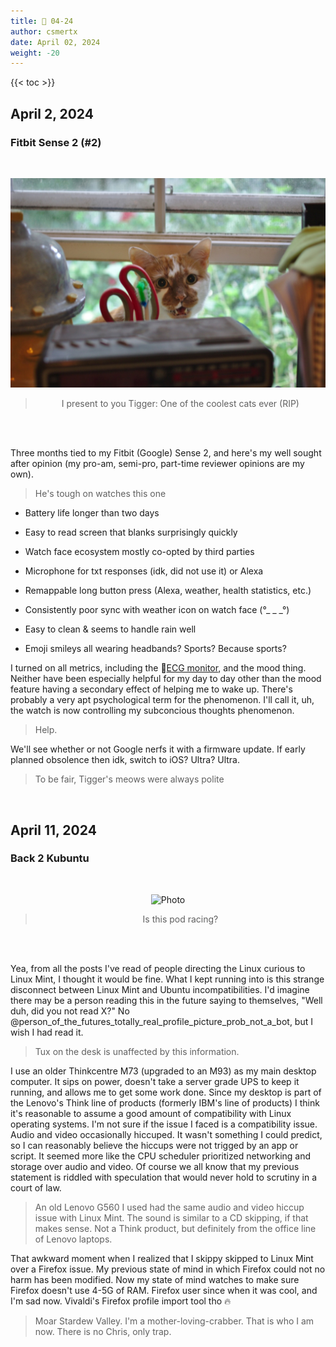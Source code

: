 ```yaml
---
title: 📁 04-24
author: csmertx
date: April 02, 2024
weight: -20
---
```


<!--more-->

{{< toc >}}

## April 2, 2024
### Fitbit Sense 2 (#2)

<br />
<div style="text-align: center;">

![Photo](/Blog/daynight/2024/images/tigger_the_house_cat_explaining_why_he_cant_leave_his_post.jpg "Picture of an orange cat named Tigger taking a break from staring out an open window to meow at me")

> I present to you Tigger: One of the coolest cats ever (RIP)

<br />

</div><br />

Three months tied to my Fitbit (Google) Sense 2, and here's my well sought after opinion (my pro-am, semi-pro, part-time reviewer opinions are my own).

> He's tough on watches this one

- Battery life longer than two days

- Easy to read screen that blanks surprisingly quickly

- Watch face ecosystem mostly co-opted by third parties

- Microphone for txt responses (idk, did not use it) or Alexa

- Remappable long button press (Alexa, weather, health statistics, etc.)

- Consistently poor sync with weather icon on watch face (°_ _ _°)

- Easy to clean & seems to handle rain well

- Emoji smileys all wearing headbands? Sports? Because sports?

I turned on all metrics, including the 🔗[ECG monitor](https://www.fitbit.com/global/fi/technology/ecg "Fitbit | ECG"), and the mood thing. Neither have been especially helpful for my day to day other than the mood feature having a secondary effect of helping me to wake up. There's probably a very apt psychological term for the phenomenon. I'll call it, uh, the watch is now controlling my subconcious thoughts phenomenon.

> Help.

We'll see whether or not Google nerfs it with a firmware update. If early planned obsolence then idk, switch to iOS? Ultra? Ultra.

> To be fair, Tigger's meows were always polite

<br />

## April 11, 2024
### Back 2 Kubuntu

<br />
<div style="text-align: center;">

![Photo](/Blog/daynight/2024/images/Screenshot_20240411_173612_kubuntu_23_10.png "Screenshot of Kubuntu 23.10 configured with the Patak wallpaper, and ChromeOSKDE KDE Plasma theme
PSA - R. Circles (their Empros album is seen on the taskbar) is an American post-rock band from Chicago (formed 2004)")

> Is this pod racing?

<br />

</div><br />

Yea, from all the posts I've read of people directing the Linux curious to Linux Mint, I thought it would be fine. What I kept running into is this strange disconnect between Linux Mint and Ubuntu incompatibilities. I'd imagine there may be a person reading this in the future saying to themselves, "Well duh, did you not read X?" No @person_of_the_futures_totally_real_profile_picture_prob_not_a_bot, but I wish I had read it.

> Tux on the desk is unaffected by this information.

I use an older Thinkcentre M73 (upgraded to an M93) as my main desktop computer. It sips on power, doesn't take a server grade UPS to keep it running, and allows me to get some work done. Since my desktop is part of the Lenovo's Think line of products (formerly IBM's line of products) I think it's reasonable to assume a good amount of compatibility with Linux operating systems. I'm not sure if the issue I faced is a compatibility issue. Audio and video occasionally hiccuped. It wasn't something I could predict, so I can reasonably believe the hiccups were not trigged by an app or script. It seemed more like the CPU scheduler prioritized networking and storage over audio and video. Of course we all know that my previous statement is riddled with speculation that would never hold to scrutiny in a court of law.

> An old Lenovo G560 I used had the same audio and video hiccup issue with Linux Mint. The sound is similar to a CD skipping, if that makes sense. Not a Think product, but definitely from the office line of Lenovo laptops.

That awkward moment when I realized that I skippy skipped to Linux Mint over a Firefox issue. My previous state of mind in which Firefox could not no harm has been modified. Now my state of mind watches to make sure Firefox doesn't use 4-5G of RAM. Firefox user since when it was cool, and I'm sad now. Vivaldi's Firefox profile import tool tho 🔥

> Moar Stardew Valley. I'm a mother-loving-crabber. That is who I am now. There is no Chris, only trap.

<br />